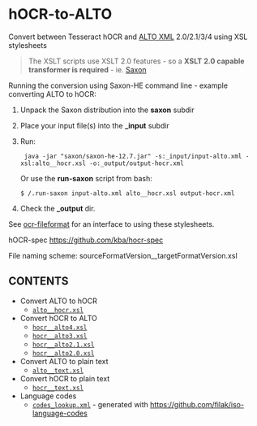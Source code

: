 # hOCR-to-ALTO
Convert between Tesseract hOCR and [ALTO XML](https://www.loc.gov/standards/alto/) 2.0/2.1/3/4 using XSL stylesheets

> The XSLT scripts use XSLT 2.0 features - so a **XSLT 2.0
capable transformer is required** - ie. [Saxon](https://www.saxonica.com/download/java.xml)

Running the conversion using Saxon-HE command line - example converting ALTO to hOCR:

1. Unpack the Saxon distribution into the **saxon** subdir
2. Place your input file(s) into the **_input** subdir
3. Run:

        java -jar "saxon/saxon-he-12.7.jar" -s:_input/input-alto.xml -xsl:alto__hocr.xsl -o:_output/output-hocr.xml

   Or use the **run-saxon** script from bash:

       $ /.run-saxon input-alto.xml alto__hocr.xsl output-hocr.xml

 4. Check the **_output** dir. 


See [ocr-fileformat](https://github.com/UB-Mannheim/ocr-fileformat) for an
interface to using these stylesheets.

hOCR-spec https://github.com/kba/hocr-spec

File naming scheme:   sourceFormatVersion__targetFormatVersion.xsl

## CONTENTS

  * Convert ALTO to hOCR
    * [`alto__hocr.xsl`](./alto__hocr.xsl) 
  * Convert hOCR to ALTO
    * [`hocr__alto4.xsl`](./hocr__alto4.xsl)
    * [`hocr__alto3.xsl`](./hocr__alto3.xsl)
    * [`hocr__alto2.1.xsl`](./hocr__alto2.1.xsl)     
    * [`hocr__alto2.0.xsl`](./hocr__alto2.0.xsl) 
  * Convert ALTO to plain text
    * [`alto__text.xsl`](./alto__text.xsl)
  * Convert hOCR to plain text
    * [`hocr__text.xsl`](./hocr__text.xsl)
  * Language codes
    * [`codes_lookup.xml`](./codes_lookup.xml) - generated with https://github.com/filak/iso-language-codes
